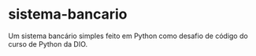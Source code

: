 # sistema-bancario
Um sistema bancário simples feito em Python como desafio de código do curso de Python da DIO.
